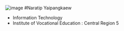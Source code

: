 ![image](https://github.com/Mon5te2/Mon5te2.github.io/assets/135462462/30cf7b49-aae9-4b11-a0c2-bc605ff9c1bc)
#Naratip Yaipangkaew
+ Information Technology
+ Institute of Vocational Education :  Central Region 5
